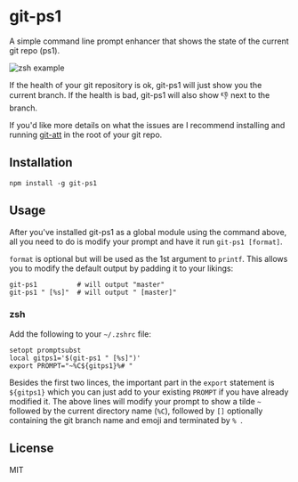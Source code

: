 # git-ps1

A simple command line prompt enhancer that shows the state of the
current git repo (ps1).

![zsh example](https://cloud.githubusercontent.com/assets/10602/8272718/b8ad116e-181b-11e5-9ede-6a68cf5454f2.png)

If the health of your git repository is ok, git-ps1 will just show you
the current branch. If the health is bad, git-ps1 will also show 👎 next
to the branch.

If you'd like more details on what the issues are I recommend installing
and running [git-att](https://github.com/watson/git-att) in the root of
your git repo.

## Installation

```
npm install -g git-ps1
```

## Usage

After you've installed git-ps1 as a global module using the command
above, all you need to do is modify your prompt and have it run
`git-ps1 [format]`.

`format` is optional but will be used as the 1st argument to `printf`.
This allows you to modify the default output by padding it to your
likings:

```
git-ps1          # will output "master"
git-ps1 " [%s]"  # will output " [master]"
```

### zsh

Add the following to your `~/.zshrc` file:

```
setopt promptsubst
local gitps1='$(git-ps1 " [%s]")'
export PROMPT="~%C${gitps1}%# "
```

Besides the first two linces, the important part in the `export`
statement is `${gitps1}` which you can just add to your existing
`PROMPT` if you have already modified it. The above lines will modify
your prompt to show a tilde `~` followed by the current directory name
(`%C`), followed by `[]` optionally containing the git branch name and
emoji and terminated by `% `.

## License

MIT
